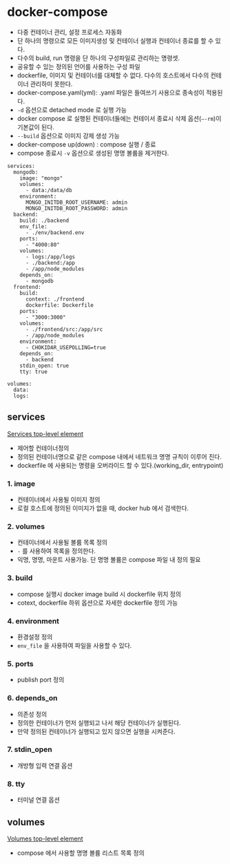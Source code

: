 # docker-compose

- 다중 컨테이너 관리, 설정 프로세스 자동화
- 단 하나의 명령으로 모든 이미지생성 및 컨테이너 실행과 컨테이너 종료를 할 수 있다.
- 다수의 build, run 명령을 단 하나의 구성파일로 관리하는 명령셋.
- 공유할 수 있는 정의된 언어를 사용하는 구성 파일
- dockerfile, 이미지 및 컨테이너를 대체할 수 없다. 다수의 호스트에서 다수의 컨테이너 관리하미 못한다.
- docker-compose.yaml(yml): .yaml 파일은 들여쓰기 사용으로 종속성이 적용된다.
- `-d` 옵션으로 detached mode 로 실행 가능
- docker compose 로 실행된 컨테이너들에는 컨테이서 종료시 삭제 옵션(`—-rm`)이 기본값이 된다.
- `--build` 옵션으로 이미지 강제 생성 가능
- docker-compose up(down) : compose 실행 / 종료
- compose 종료시 `-v` 옵션으로 생성된 명명 볼륨을 제거한다.

```docker
services:
  mongodb:
    image: "mongo"
    volumes:
      - data:/data/db
    environment:
      MONGO_INITDB_ROOT_USERNAME: admin
      MONGO_INITDB_ROOT_PASSWORD: admin
  backend:
    build: ./backend
    env_file:
      - ./env/backend.env
    ports:
      - "4000:80"
    volumes:
      - logs:/app/logs
      - ./backend:/app
      - /app/node_modules
    depends_on:
      - mongodb
  frontend:
    build:
      context: ./frontend
      dockerfile: Dockerfile
    ports:
      - "3000:3000"
    volumes:
      - ./frontend/src:/app/src
      - /app/node_modules
    environment:
      - CHOKIDAR_USEPOLLING=true
    depends_on:
      - backend
    stdin_open: true
    tty: true

volumes:
  data:
  logs:
```

## services

[Services top-level element](https://docs.docker.com/compose/compose-file/05-services/)

- 제어할 컨테이너정의
- 정의된 컨테이너명으로 같은 compose 내에서 네트워크 명명 규칙이 이루어 진다.
- dockerfile 에 사용되는 명령을 오버라이드 할 수 있다.(working_dir, entrypoint)

### 1. image

- 컨테이너에서 사용될 이미지 정의
- 로컬 호스트에 정의된 이미지가 없을 때, docker hub 에서 검색한다.

### 2. volumes

- 컨테이너에서 사용될 볼륨 목록 정의
- `-` 를 사용하여 목록을 정의한다.
- 익명, 명명, 마운트 사용가능. 단 명명 볼륨은 compose 파일 내 정의 필요

### 3. build

- compose 실행시 docker image build 시 dockerfile 위치 정의
- cotext, dockerfile 하위 옵션으로 자세한 dockerfile 정의 가능

### 4. environment

- 환경설정 정의
- `env_file` 을 사용하여 파일을 사용할 수 있다.

### 5. ports

- publish port 정의

### 6. depends_on

- 의존성 정의
- 정의한 컨테이너가 먼저 실행되고 나서 해당 컨테이너가 실행된다.
- 만약 정의된 컨테이너가 실행되고 있지 않으면 실행을 시켜준다.

### 7. stdin_open

- 개방형 입력 연결 옵션

### 8. tty

- 터미널 연결 옵션

## volumes

[Volumes top-level element](https://docs.docker.com/compose/compose-file/07-volumes/)

- compose 에서 사용할 명명 볼륨 리스트 목록 정의

